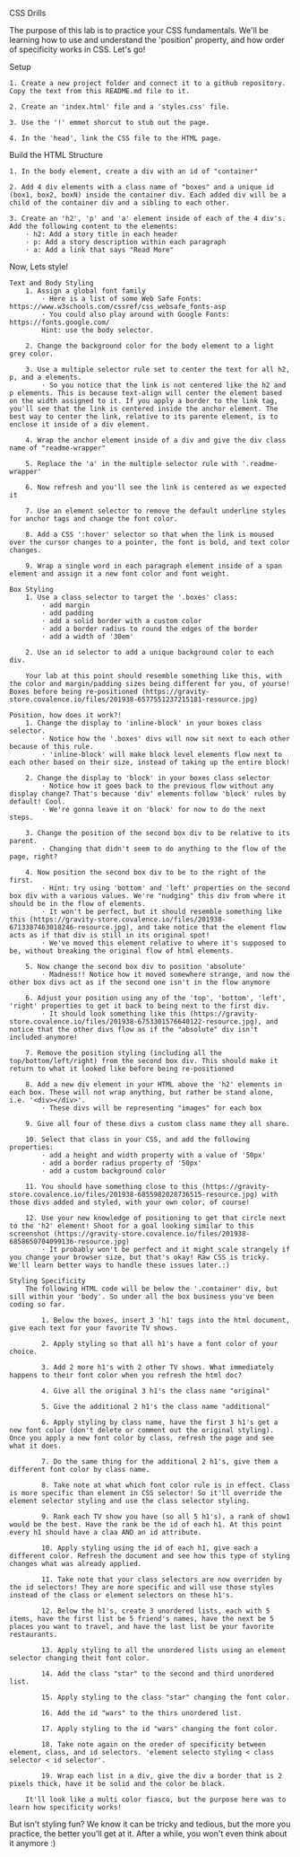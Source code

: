 CSS Drills

The purpose of this lab is to practice your CSS fundamentals. We'll be learning how to use and understand the 'position' property, and how order of specificity works in CSS. Let's go!

Setup

    1. Create a new project folder and connect it to a github repository. Copy the text from this README.md file to it.

    2. Create an 'index.html' file and a 'styles.css' file.

    3. Use the '!' emmet shorcut to stub out the page.

    4. In the 'head', link the CSS file to the HTML page.

Build the HTML Structure

    1. In the body element, create a div with an id of "container"

    2. Add 4 div elements with a class name of "boxes" and a unique id (box1, box2, boxN) inside the container div. Each added div will be a child of the container div and a sibling to each other.

    3. Create an 'h2', 'p' and 'a' element inside of each of the 4 div's. Add the following content to the elements:
        · h2: Add a story title in each header
        · p: Add a story description within each paragraph
        · a: Add a link that says "Read More"

Now, Lets style!

    Text and Body Styling
        1. Assign a global font family
            · Here is a list of some Web Safe Fonts: https://www.w3schools.com/cssref/css_websafe_fonts-asp
            · You could also play around with Google Fonts: https://fonts.google.com/
            Hint: use the body selector.

        2. Change the background color for the body element to a light grey color.

        3. Use a multiple selector rule set to center the text for all h2, p, and a elements.
            · So you notice that the link is not centered like the h2 and p elements. This is because text-align will center the element based on the width assigned to it. If you apply a border to the link tag, you'll see that the link is centered inside the anchor element. The best way to center the link, relative to its parente element, is to enclose it inside of a div element.

        4. Wrap the anchor element inside of a div and give the div class name of "readme-wrapper"

        5. Replace the 'a' in the multiple selector rule with '.readme-wrapper'

        6. Now refresh and you'll see the link is centered as we expected it

        7. Use an element selector to remove the default underline styles for anchor tags and change the font color.

        8. Add a CSS ':hover' selector so that when the link is moused over the cursor changes to a pointer, the font is bold, and text color changes.

        9. Wrap a single word in each paragraph element inside of a span element and assign it a new font color and font weight.

    Box Styling
        1. Use a class selector to target the '.boxes' class:
            · add margin
            · add padding
            · add a solid border with a custom color
            · add a border radius to round the edges of the border
            · add a width of '30em'

        2. Use an id selector to add a unique background color to each div.

        Your lab at this point should resemble something like this, with the color and margin/padding sizes being different for you, of yourse! Boxes before being re-positioned (https://gravity-store.covalence.io/files/201938-6577551237215181-resource.jpg)

    Position, how does it work?!
        1. Change the display to 'inline-block' in your boxes class selector.
            · Notice how the '.boxes' divs will now sit next to each other because of this rule.
            · 'inline-block' will make block level elements flow next to each other based on their size, instead of taking up the entire block!

        2. Change the display to 'block' in your boxes class selector
            · Notice how it goes back to the previous flow without any display change? That's because 'div' elements follow 'block' rules by default! Cool.
            · We're gonna leave it on 'block' for now to do the next steps.

        3. Change the position of the second box div to be relative to its parent.
            · Changing that didn't seem to do anything to the flow of the page, right?

        4. Now position the second box div to be to the right of the first.
            · Hint: try using 'bottom' and 'left' properties on the second box div with a various values. We're "nudging" this div from where it should be in the flow of elements.
            · It won't be perfect, but it should resemble something like this (https://gravity-store.covalence.io/files/201938-6713387463018246-resource.jpg), and take notice that the element flow acts as if that div is still in its original spot!
            · We've moved this element relative to where it's supposed to be, without breaking the original flow of html elements.

        5. Now change the second box div to position 'absolute'
            · Madness!! Notice how it moved somewhere strange, and now the other box divs act as if the second one isn't in the flow anymore

        6. Adjust your position using any of the 'top', 'bottom', 'left', 'right' properties to get it back to being next to the first div.
            · It should look something like this (https://gravity-store.covalence.io/files/201938-6753301576640122-resource.jpg), and notice that the other divs flow as if the "absolute" div isn't included anymore!

        7. Remove the position styling (including all the top/bottom/left/right) from the second box div. This should make it return to what it looked like before being re-positioned
        
        8. Add a new div element in your HTML above the 'h2' elements in each box. These will not wrap anything, but rather be stand alone, i.e. '<div></div>'.
            · These divs will be representing "images" for each box

        9. Give all four of these divs a custom class name they all share.

        10. Select that class in your CSS, and add the following properties:
            · add a height and width property with a value of '50px'
            · add a border radius property of '50px'
            · add a custom background color
        
        11. You should have something close to this (https://gravity-store.covalence.io/files/201938-6855982028736515-resource.jpg) with those divs added and styled, with your own color, of course!

        12. Use your new knowledge of positioning to get that circle next to the 'h2' element! Shoot for a goal looking similar to this screenshot (https://gravity-store.covalence.io/files/201938-6858650704099136-resource.jpg)
            · It probably won't be perfect and it might scale strangely if you change your browser size, but that's okay! Raw CSS is tricky. We'll learn better ways to handle these issues later.:)

    Styling Specificity
        The following HTML code will be below the '.container' div, but sill within your 'body'. So under all the box business you've been coding so far.

            1. Below the boxes, insert 3 'h1' tags into the html document, give each text for your favorite TV shows.

            2. Apply styling so that all h1's have a font color of your choice.

            3. Add 2 more h1's with 2 other TV shows. What immediately happens to their font color when you refresh the html doc?

            4. Give all the original 3 h1's the class name "original"

            5. Give the additional 2 h1's the class name "additional"

            6. Apply styling by class name, have the first 3 h1's get a new font color (don't delete or comment out the original styling). Once you apply a new font color by class, refresh the page and see what it does.

            7. Do the same thing for the additional 2 h1's, give them a different font color by class name.

            8. Take note at what which font color rule is in effect. Class is more specific than element in CSS selector! So it'll override the element selector styling and use the class selector styling.

            9. Rank each TV show you have (so all 5 h1's), a rank of show1 would be the best. Have the rank be the id of each h1. At this point every h1 should have a claa AND an id attribute.

            10. Apply styling using the id of each h1, give each a different color. Refresh the document and see how this type of styling changes what was already applied.

            11. Take note that your class selectors are now overriden by the id selectors! They are more specific and will use those styles instead of the class or element selectors on these h1's.

            12. Below the h1's, create 3 unordered lists, each with 5 items, have the first list be 5 friend's names, have the next be 5 places you want to travel, and have the last list be your favorite restaurants.

            13. Apply styling to all the unordered lists using an element selector changing theit font color.

            14. Add the class "star" to the second and third unordered list.

            15. Apply styling to the class "star" changing the font color.

            16. Add the id "wars" to the thirs unordered list.

            17. Apply styling to the id "wars" changing the font color.

            18. Take note again on the oreder of specificity between element, class, and id selectors. 'element selecto styling < class selector < id selector'.

            19. Wrap each list in a div, give the div a border that is 2 pixels thick, have it be solid and the color be black.

        It'll look like a multi color fiasco, but the purpose here was to learn how specificity works!

But isn't styling fun? We know it can be tricky and tedious, but the more you practice, the better you'll get at it. After a while, you won't even think about it anymore :)